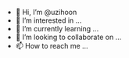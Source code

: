 <!-- # Hello, I'm Jiwoo Hong👋🙂

<img src="https://github.com/Uzihoon/Uzihoon/blob/master/main-image.png" alt="Hello I'm jiwoo hong. I am front end developer and ui ux designer and book reader">

 -->
 
- 👋 Hi, I’m @uzihoon
- 👀 I’m interested in ...
- 🌱 I’m currently learning ...
- 💞️ I’m looking to collaborate on ...
- 📫 How to reach me ...
